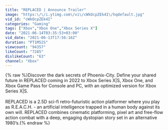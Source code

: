 ```yaml
---
title: "REPLACED | Announce Trailer"
image: "https:\/\/i.ytimg.com\/vi\/cWkOcpZEk4I\/hqdefault.jpg"
vid_id: "cWkOcpZEk4I"
categories: "Gaming"
tags: ["Xbox","Xbox One","Xbox Series X"]
date: "2021-06-14T03:35:53+03:00"
vid_date: "2021-06-13T17:56:16Z"
duration: "PT1M52S"
viewcount: "94357"
likeCount: "7285"
dislikeCount: "63"
channel: "Xbox"
---
```

{% raw %}Discover the dark secrets of Phoenix-City. Define your shared future in REPLACED coming in 2022 to Xbox Series X|S, Xbox One, and Xbox Game Pass for Console and PC, with an optimized version for Xbox Series X|S.<br /><br />REPLACED is a 2.5D sci-fi retro-futuristic action platformer where you play as R.E.A.C.H. - an artificial intelligence trapped in a human body against its own will. REPLACED combines cinematic platforming, pixel art and free-flow action combat with a deep, engaging dystopian story set in an alternative 1980’s.{% endraw %}

